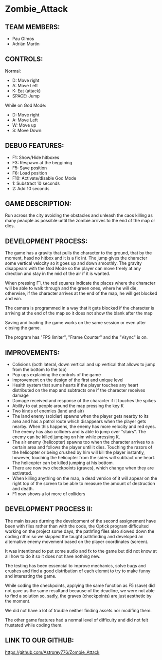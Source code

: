 # Zombie_Attack

## TEAM MEMBERS:

  * Pau Olmos
  * Adrián Martín

## CONTROLS:

Normal:

 * D: Move right
 * A: Move Left
 * K: Eat (attack)
 * SPACE: Jump

While on God Mode:
  
 * D: Move right
 * A: Move Left
 * W: Move up
 * S: Move Down
  
## DEBUG FEATURES:

  * F1: Show/Hide hitboxes
  * F3: Respawn at the beggining
  * F5: Save position
  * F6: Load position
  * F10: Activate/disable God Mode
  * 1: Substract 10 seconds
  * 2: Add 10 seconds
  
## GAME DESCRIPTION:
  
  Run across the city avoiding the obstacles and unleash the caos killing as many peaople as possible until the zombie arrives to the end of the map or dies.

## DEVELOPMENT PROCESS:

The game has a gravity that pulls the character to the ground, that by the moment, hasd no hitbox and it is a fix int. The jump gives the character some vertical velocity so it goes up and down smoothly. The gravity disappears with the God Mode so the player can move freely at any direction and stay in the mid of the air if it is wanted.

When pressing F1, the red squares indicate the places where the character will be able to walk through and the green ones, where he will die, otherwise, if the character arrives at the end of the map, he will get blocked and win.

The camera is programmed in a way that it gets blocked if the character is arriving at the end of the map so it does not show the blank after the map

Saving and loading the game works on the same session or even after closing the game.

The program has "FPS limiter", "Frame Counter" and the "Vsync" is on.

## IMPROVEMENTS:

* Colisions (both lateral, down vertical and up vertical that allows to jump from the bottom to the top)
* Pop ups explaining the controls of the game
* Improvement on the design of the first and unique level
* Health system that sums hearts if the player touches any heart distributed on the map and subtracts one if the character receives damage
* Damage received and response of the character if it touches the spikes
* Ability to eat people around the map pressing the key K
* Two kinds of enemies (land and air)
* The land enemy (soldier) spawns when the player gets nearby to its area and has a patrol route which disappears when the player gets nearby. When this happens, the enemy has more velocity and red eyes. The enemy has also colliders and is able to jump over "stairs". The enemy can be killed jumping on him while pressing K.
* The air enemy (helicopter) spawns too when the character arrives to a certain area and follows the player until it dies. Touching the razors of the helicopter or being crushed by him will kill the player instantly, however, touching the helicopter from the sides will subtract one heart. The helicopter can be killed jumping at his bottom.
* There are now two checkpoints (graves), which change when they are activated.
* When killing anything on the map, a dead version of it will appear on the right top of the screen to be able to measure the amount of destruction and death.
* F1 now shows a lot more of colliders

## DEVELOPMENT PROCESS II:

The main issues durning the development of the second assignement have been with files rather than with the code, the Optick program difficulted working on the project some days, the pathfing files also slowed down the coding rithm so we skipped the taught pathfinding and developed an alternative enemy movement based on the player coordinates (screen).

It was intentioned to put some audio and fx to the game but did not know at all how to do it so it does not have nothing new.

The testing has been essencial to improve mechanics, solve bugs and crushes and find a good distribution of each elemnt to try to make funny and interesting the game.

While coding the checkpoints, applying the same function as F5 (save) did not gave us the same resultand because of the deadline, we were not able to find a solution so, sadly, the graves (checkpoints) are just aesthetic by the moment.

We did not have a lot of trouble neither finding assets nor modifing them. 

The other game features had a normal level of difficulty and did not felt frustated while coding them.

## LINK TO OUR GITHUB:

https://github.com/Astrorey776/Zombie_Attack

